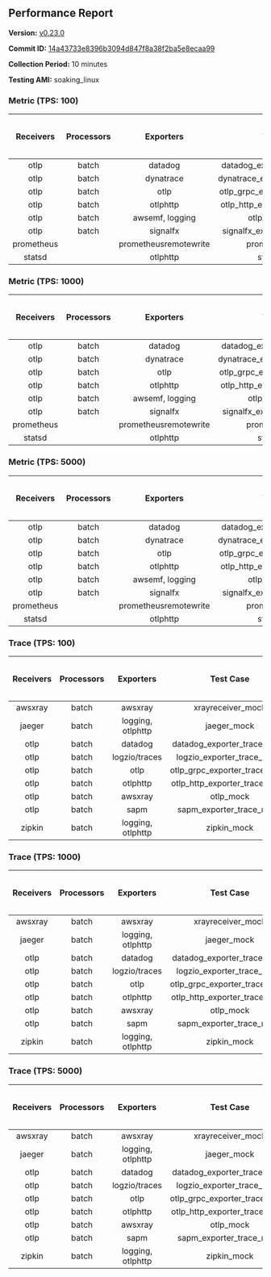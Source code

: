 ## Performance Report

**Version:** [v0.23.0](https://github.com/aws-observability/aws-otel-collector/releases/tag/v0.23.0)

**Commit ID:** [14a43733e8396b3094d847f8a38f2ba5e8ecaa99](https://github.com/aws-observability/aws-otel-collector/commit/14a43733e8396b3094d847f8a38f2ba5e8ecaa99)

**Collection Period:** 10 minutes

**Testing AMI:** soaking_linux


### Metric (TPS: 100)
| Receivers | Processors | Exporters | Test Case | Data Type | Instance Type | Avg CPU Usage (Percent) | Avg Memory Usage (Megabytes) | Max CPU Usage (Percent) | Max Memory Usage (Megabytes) |
|:---------:|:----------:|:---------:|:---------:|:---------:|:-------------:|:-----------------------:|:----------------------------:|:-----------------------:|:----------------------------:|
| otlp | batch | datadog | datadog_exporter_metric_mock | otlp | m5.2xlarge | 0.04 | 65.52 | 0.20 | 65.90 |
| otlp | batch | dynatrace | dynatrace_exporter_metric_mock | otlp | m5.2xlarge | 0.04 | 64.19 | 0.20 | 64.60 |
| otlp | batch | otlp | otlp_grpc_exporter_metric_mock | otlp | m5.2xlarge | 0.04 | 65.95 | 0.20 | 66.42 |
| otlp | batch | otlphttp | otlp_http_exporter_metric_mock | otlp | m5.2xlarge | 0.04 | 64.90 | 0.10 | 65.22 |
| otlp | batch | awsemf, logging | otlp_metric_mock | otlp | m5.2xlarge | 0.05 | 65.70 | 0.20 | 66.32 |
| otlp | batch | signalfx | signalfx_exporter_metric_mock | otlp | m5.2xlarge | 0.04 | 64.96 | 0.20 | 65.22 |
| prometheus |  | prometheusremotewrite | prometheus_mock | prometheus | m5.2xlarge | 0.10 | 78.83 | 0.30 | 79.98 |
| statsd |  | otlphttp | statsd_mock | statsd | m5.2xlarge | 0.01 | 63.52 | 0.20 | 64.00 |

### Metric (TPS: 1000)
| Receivers | Processors | Exporters | Test Case | Data Type | Instance Type | Avg CPU Usage (Percent) | Avg Memory Usage (Megabytes) | Max CPU Usage (Percent) | Max Memory Usage (Megabytes) |
|:---------:|:----------:|:---------:|:---------:|:---------:|:-------------:|:-----------------------:|:----------------------------:|:-----------------------:|:----------------------------:|
| otlp | batch | datadog | datadog_exporter_metric_mock | otlp | m5.2xlarge | 0.04 | 68.35 | 0.20 | 69.39 |
| otlp | batch | dynatrace | dynatrace_exporter_metric_mock | otlp | m5.2xlarge | 0.04 | 64.22 | 0.20 | 64.32 |
| otlp | batch | otlp | otlp_grpc_exporter_metric_mock | otlp | m5.2xlarge | 0.04 | 63.61 | 0.20 | 64.29 |
| otlp | batch | otlphttp | otlp_http_exporter_metric_mock | otlp | m5.2xlarge | 0.03 | 63.93 | 0.20 | 64.51 |
| otlp | batch | awsemf, logging | otlp_metric_mock | otlp | m5.2xlarge | 0.04 | 65.44 | 0.20 | 65.70 |
| otlp | batch | signalfx | signalfx_exporter_metric_mock | otlp | m5.2xlarge | 0.04 | 66.26 | 0.20 | 66.43 |
| prometheus |  | prometheusremotewrite | prometheus_mock | prometheus | m5.2xlarge | 0.95 | 106.77 | 1.60 | 116.15 |
| statsd |  | otlphttp | statsd_mock | statsd | m5.2xlarge | 0.01 | 64.45 | 0.20 | 65.06 |

### Metric (TPS: 5000)
| Receivers | Processors | Exporters | Test Case | Data Type | Instance Type | Avg CPU Usage (Percent) | Avg Memory Usage (Megabytes) | Max CPU Usage (Percent) | Max Memory Usage (Megabytes) |
|:---------:|:----------:|:---------:|:---------:|:---------:|:-------------:|:-----------------------:|:----------------------------:|:-----------------------:|:----------------------------:|
| otlp | batch | datadog | datadog_exporter_metric_mock | otlp | m5.2xlarge | 0.04 | 68.10 | 0.20 | 69.73 |
| otlp | batch | dynatrace | dynatrace_exporter_metric_mock | otlp | m5.2xlarge | 0.04 | 64.26 | 0.20 | 64.45 |
| otlp | batch | otlp | otlp_grpc_exporter_metric_mock | otlp | m5.2xlarge | 0.04 | 64.78 | 0.20 | 65.22 |
| otlp | batch | otlphttp | otlp_http_exporter_metric_mock | otlp | m5.2xlarge | 0.04 | 63.90 | 0.20 | 64.11 |
| otlp | batch | awsemf, logging | otlp_metric_mock | otlp | m5.2xlarge | 0.04 | 64.33 | 0.20 | 64.79 |
| otlp | batch | signalfx | signalfx_exporter_metric_mock | otlp | m5.2xlarge | 0.04 | 66.04 | 0.20 | 66.28 |
| prometheus |  | prometheusremotewrite | prometheus_mock | prometheus | m5.2xlarge | 5.59 | 225.01 | 9.00 | 259.33 |
| statsd |  | otlphttp | statsd_mock | statsd | m5.2xlarge | 0.01 | 64.25 | 0.20 | 64.55 |

### Trace (TPS: 100)
| Receivers | Processors | Exporters | Test Case | Data Type | Instance Type | Avg CPU Usage (Percent) | Avg Memory Usage (Megabytes) | Max CPU Usage (Percent) | Max Memory Usage (Megabytes) |
|:---------:|:----------:|:---------:|:---------:|:---------:|:-------------:|:-----------------------:|:----------------------------:|:-----------------------:|:----------------------------:|
| awsxray | batch | awsxray | xrayreceiver_mock | xray | m5.2xlarge | 3.85 | 78.24 | 4.20 | 79.97 |
| jaeger | batch | logging, otlphttp | jaeger_mock | jaeger | m5.2xlarge | 3.10 | 72.65 | 3.10 | 82.53 |
| otlp | batch | datadog | datadog_exporter_trace_mock | otlp | m5.2xlarge | 4.05 | 79.83 | 4.50 | 82.79 |
| otlp | batch | logzio/traces | logzio_exporter_trace_mock | otlp | m5.2xlarge | 4.26 | 77.96 | 4.50 | 80.36 |
| otlp | batch | otlp | otlp_grpc_exporter_trace_mock | otlp | m5.2xlarge | 3.19 | 147.15 | 4.50 | 195.51 |
| otlp | batch | otlphttp | otlp_http_exporter_trace_mock | otlp | m5.2xlarge | 4.16 | 79.18 | 4.60 | 80.61 |
| otlp | batch | awsxray | otlp_mock | otlp | m5.2xlarge | 3.96 | 78.57 | 4.30 | 79.81 |
| otlp | batch | sapm | sapm_exporter_trace_mock | otlp | m5.2xlarge | 3.54 | 89.99 | 3.80 | 92.02 |
| zipkin | batch | logging, otlphttp | zipkin_mock | zipkin | m5.2xlarge | 5.49 | 83.80 | 17.60 | 88.05 |

### Trace (TPS: 1000)
| Receivers | Processors | Exporters | Test Case | Data Type | Instance Type | Avg CPU Usage (Percent) | Avg Memory Usage (Megabytes) | Max CPU Usage (Percent) | Max Memory Usage (Megabytes) |
|:---------:|:----------:|:---------:|:---------:|:---------:|:-------------:|:-----------------------:|:----------------------------:|:-----------------------:|:----------------------------:|
| awsxray | batch | awsxray | xrayreceiver_mock | xray | m5.2xlarge | 19.10 | 81.89 | 19.70 | 85.59 |
| jaeger | batch | logging, otlphttp | jaeger_mock | jaeger | m5.2xlarge | 0.00 | 75.92 | 0.00 | 86.95 |
| otlp | batch | datadog | datadog_exporter_trace_mock | otlp | m5.2xlarge | 34.17 | 85.39 | 35.60 | 88.12 |
| otlp | batch | logzio/traces | logzio_exporter_trace_mock | otlp | m5.2xlarge | 28.98 | 80.07 | 29.60 | 81.96 |
| otlp | batch | otlp | otlp_grpc_exporter_trace_mock | otlp | m5.2xlarge | 28.31 | 686.42 | 39.70 | 1198.88 |
| otlp | batch | otlphttp | otlp_http_exporter_trace_mock | otlp | m5.2xlarge | 27.05 | 78.86 | 27.40 | 80.08 |
| otlp | batch | awsxray | otlp_mock | otlp | m5.2xlarge | 29.33 | 81.51 | 31.00 | 84.07 |
| otlp | batch | sapm | sapm_exporter_trace_mock | otlp | m5.2xlarge | 26.10 | 91.73 | 26.60 | 93.54 |
| zipkin | batch | logging, otlphttp | zipkin_mock | zipkin | m5.2xlarge | 36.32 | 306.25 | 52.50 | 443.37 |

### Trace (TPS: 5000)
| Receivers | Processors | Exporters | Test Case | Data Type | Instance Type | Avg CPU Usage (Percent) | Avg Memory Usage (Megabytes) | Max CPU Usage (Percent) | Max Memory Usage (Megabytes) |
|:---------:|:----------:|:---------:|:---------:|:---------:|:-------------:|:-----------------------:|:----------------------------:|:-----------------------:|:----------------------------:|
| awsxray | batch | awsxray | xrayreceiver_mock | xray | m5.2xlarge | 26.51 | 95.17 | 27.80 | 101.14 |
| jaeger | batch | logging, otlphttp | jaeger_mock | jaeger | m5.2xlarge | 25.80 | 127.69 | 30.80 | 172.62 |
| otlp | batch | datadog | datadog_exporter_trace_mock | otlp | m5.2xlarge | 127.77 | 96.35 | 136.00 | 102.45 |
| otlp | batch | logzio/traces | logzio_exporter_trace_mock | otlp | m5.2xlarge | 121.09 | 82.71 | 122.30 | 86.44 |
| otlp | batch | otlp | otlp_grpc_exporter_trace_mock | otlp | m5.2xlarge | 124.60 | 3336.64 | 183.51 | 5721.90 |
| otlp | batch | otlphttp | otlp_http_exporter_trace_mock | otlp | m5.2xlarge | 114.61 | 81.07 | 118.20 | 82.78 |
| otlp | batch | awsxray | otlp_mock | otlp | m5.2xlarge | 107.04 | 17938.75 | 270.12 | 31720.27 |
| otlp | batch | sapm | sapm_exporter_trace_mock | otlp | m5.2xlarge | 114.08 | 97.08 | 116.10 | 99.34 |
| zipkin | batch | logging, otlphttp | zipkin_mock | zipkin | m5.2xlarge | 38.06 | 434.26 | 62.30 | 589.98 |
